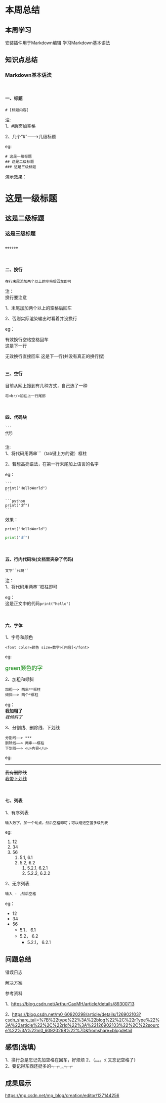 # 本周总结  

## 本周学习  

安装插件用于Markdown编辑
学习Markdown基本语法 

## 知识点总结  

### Markdown基本语法 
<br/>

#### 一、标题  

    # [标题内容]   

注:  
1、#后面加空格  

2、几个“#”———>几级标题  

eg:

    # 这是一级标题   
    ## 这是二级标题
    ### 这是三级标题
演示效果：
# 这是一级标题   
## 这是二级标题
### 这是三级标题 
#### 。。。。。。
<br/>

#### 二、换行  
    在行末尾添加两个以上的空格后回车即可

注：  
换行要注意

1、末尾加加两个以上的空格后回车  

2、否则实际渲染输出时看着并没换行

eg：

有效换行空格空格回车  
这是下一行  
      
无效换行直接回车
这是下一行(并没有真正的换行捏)  
<br/>

#### 三、空行  
目前从网上搜到有几种方式，自己选了一种  

    将<br/>加在上一行尾部  

<br/>

#### 四、代码块 
    ```  
    代码  
    ```

注:  
1、将代码用两串```（tab键上方的键）框柱  

2、若想高亮语法，在第一行末尾加上语言的名字

eg：

    ```  
    print("HelloWorld")  
    ```  

    ```python  
    print("df")  
    ```

效果：  
```  
print("HelloWorld")  
```  

```python  
print("df")  
```

<br/>  

#### 五、行内代码块(文档里夹杂了代码)  
    文字``代码``  

注：  
1、将代码用两串``框柱即可

eg：  
这是正文中的代码``print("hello")``  

<br/>

#### 六、字体
1、字号和颜色  

    <font color=颜色 size=数字>[内容]</font>  
  
eg:  

<font color=green size=4>green颜色的字</font>  
  
2、加粗和倾斜  

    加粗——> 两串**框柱
    倾斜——> 两个*框柱

eg：  
**我加粗了**  
*我倾斜了*

3、分割线、删除线、下划线  

    分割线——> ***
    删除线——> 两串~~框柱
    下划线——> <u>内容</u>

eg:  
***  
~~我有删除线~~  
<u>我带下划线</u>

<br/>

#### 七、列表
1、有序列表  
    
    输入数字，加一个句点，然后空格即可；可以缩进空置多级列表

eg:  
1. 12
2. 34
3. 56  
   1. 5.1, 6.1
   2. 5.2, 6.2  
      1. 5.2.1, 6.2.1  
      2. 5.2.2, 6.2.2

2、无序列表  

    输入 - ,然后空格

eg：
- 12
- 34  
- 56  
  - 5.1， 6.1
  - 5.2， 6.2  
    - 5.2.1， 6.2.1




## 问题总结  

错误日志


解决方案


参考资料

1、https://blog.csdn.net/ArthurCaoMH/article/details/89300713

2、https://blog.csdn.net/m0_60920298/article/details/126902103?csdn_share_tail=%7B%22type%22%3A%22blog%22%2C%22rType%22%3A%22article%22%2C%22rId%22%3A%22126902103%22%2C%22source%22%3A%22m0_60920298%22%7D&fromshare=blogdetail

## 感悟(选填)  
1、换行总是忘记先加空格在回车，好烦烦
2、（。。。:( 又忘记空格了）  
2、要记得东西还挺多的┭┮﹏┭┮

## 成果展示  
https://mp.csdn.net/mp_blog/creation/editor/127144256